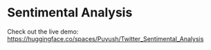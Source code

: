 # Sentimental Analysis

Check out the live demo: https://huggingface.co/spaces/Puyush/Twitter_Sentimental_Analysis
